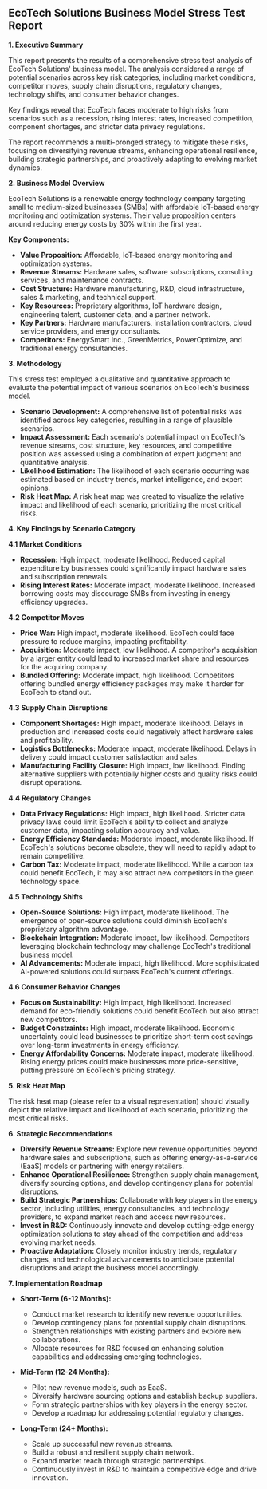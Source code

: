 ## EcoTech Solutions Business Model Stress Test Report

**1. Executive Summary**

This report presents the results of a comprehensive stress test analysis of EcoTech Solutions' business model.  The analysis considered a range of potential scenarios across key risk categories, including market conditions, competitor moves, supply chain disruptions, regulatory changes, technology shifts, and consumer behavior changes.  

Key findings reveal that EcoTech faces moderate to high risks from scenarios such as a recession, rising interest rates, increased competition, component shortages, and stricter data privacy regulations.  

The report recommends a multi-pronged strategy to mitigate these risks, focusing on diversifying revenue streams, enhancing operational resilience, building strategic partnerships, and proactively adapting to evolving market dynamics.

**2. Business Model Overview**

EcoTech Solutions is a renewable energy technology company targeting small to medium-sized businesses (SMBs) with affordable IoT-based energy monitoring and optimization systems. Their value proposition centers around reducing energy costs by 30% within the first year.

**Key Components:**

* **Value Proposition:** Affordable, IoT-based energy monitoring and optimization systems.
* **Revenue Streams:** Hardware sales, software subscriptions, consulting services, and maintenance contracts.
* **Cost Structure:** Hardware manufacturing, R&D, cloud infrastructure, sales & marketing, and technical support.
* **Key Resources:** Proprietary algorithms, IoT hardware design, engineering talent, customer data, and a partner network.
* **Key Partners:** Hardware manufacturers, installation contractors, cloud service providers, and energy consultants.
* **Competitors:** EnergySmart Inc., GreenMetrics, PowerOptimize, and traditional energy consultancies.

**3. Methodology**

This stress test employed a qualitative and quantitative approach to evaluate the potential impact of various scenarios on EcoTech's business model.  

* **Scenario Development:**  A comprehensive list of potential risks was identified across key categories, resulting in a range of plausible scenarios.
* **Impact Assessment:**  Each scenario's potential impact on EcoTech's revenue streams, cost structure, key resources, and competitive position was assessed using a combination of expert judgment and quantitative analysis.
* **Likelihood Estimation:**  The likelihood of each scenario occurring was estimated based on industry trends, market intelligence, and expert opinions.
* **Risk Heat Map:** A risk heat map was created to visualize the relative impact and likelihood of each scenario, prioritizing the most critical risks.

**4. Key Findings by Scenario Category**

**4.1 Market Conditions**

* **Recession:** High impact, moderate likelihood. Reduced capital expenditure by businesses could significantly impact hardware sales and subscription renewals.
* **Rising Interest Rates:** Moderate impact, moderate likelihood. Increased borrowing costs may discourage SMBs from investing in energy efficiency upgrades.

**4.2 Competitor Moves**

* **Price War:** High impact, moderate likelihood. EcoTech could face pressure to reduce margins, impacting profitability.
* **Acquisition:** Moderate impact, low likelihood. A competitor's acquisition by a larger entity could lead to increased market share and resources for the acquiring company.
* **Bundled Offering:** Moderate impact, high likelihood. Competitors offering bundled energy efficiency packages may make it harder for EcoTech to stand out.

**4.3 Supply Chain Disruptions**

* **Component Shortages:** High impact, moderate likelihood. Delays in production and increased costs could negatively affect hardware sales and profitability.
* **Logistics Bottlenecks:** Moderate impact, moderate likelihood. Delays in delivery could impact customer satisfaction and sales.
* **Manufacturing Facility Closure:** High impact, low likelihood. Finding alternative suppliers with potentially higher costs and quality risks could disrupt operations.

**4.4 Regulatory Changes**

* **Data Privacy Regulations:** High impact, high likelihood. Stricter data privacy laws could limit EcoTech's ability to collect and analyze customer data, impacting solution accuracy and value.
* **Energy Efficiency Standards:** Moderate impact, moderate likelihood. If EcoTech's solutions become obsolete, they will need to rapidly adapt to remain competitive.
* **Carbon Tax:** Moderate impact, moderate likelihood. While a carbon tax could benefit EcoTech, it may also attract new competitors in the green technology space.

**4.5 Technology Shifts**

* **Open-Source Solutions:** High impact, moderate likelihood. The emergence of open-source solutions could diminish EcoTech's proprietary algorithm advantage.
* **Blockchain Integration:** Moderate impact, low likelihood. Competitors leveraging blockchain technology may challenge EcoTech's traditional business model.
* **AI Advancements:**  Moderate impact, high likelihood. More sophisticated AI-powered solutions could surpass EcoTech's current offerings.

**4.6 Consumer Behavior Changes**

* **Focus on Sustainability:** High impact, high likelihood. Increased demand for eco-friendly solutions could benefit EcoTech but also attract new competitors.
* **Budget Constraints:** High impact, moderate likelihood. Economic uncertainty could lead businesses to prioritize short-term cost savings over long-term investments in energy efficiency.
* **Energy Affordability Concerns:** Moderate impact, moderate likelihood. Rising energy prices could make businesses more price-sensitive, putting pressure on EcoTech's pricing strategy.

**5. Risk Heat Map**

The risk heat map (please refer to a visual representation) should visually depict the relative impact and likelihood of each scenario, prioritizing the most critical risks.  

**6. Strategic Recommendations**

* **Diversify Revenue Streams:** Explore new revenue opportunities beyond hardware sales and subscriptions, such as offering energy-as-a-service (EaaS) models or partnering with energy retailers.
* **Enhance Operational Resilience:** Strengthen supply chain management, diversify sourcing options, and develop contingency plans for potential disruptions.
* **Build Strategic Partnerships:** Collaborate with key players in the energy sector, including utilities, energy consultancies, and technology providers, to expand market reach and access new resources.
* **Invest in R&D:**  Continuously innovate and develop cutting-edge energy optimization solutions to stay ahead of the competition and address evolving market needs.
* **Proactive Adaptation:**  Closely monitor industry trends, regulatory changes, and technological advancements to anticipate potential disruptions and adapt the business model accordingly.

**7. Implementation Roadmap**

* **Short-Term (6-12 Months):**
    * Conduct market research to identify new revenue opportunities.
    * Develop contingency plans for potential supply chain disruptions.
    * Strengthen relationships with existing partners and explore new collaborations.
    * Allocate resources for R&D focused on enhancing solution capabilities and addressing emerging technologies.

* **Mid-Term (12-24 Months):**
    * Pilot new revenue models, such as EaaS.
    * Diversify hardware sourcing options and establish backup suppliers.
    * Form strategic partnerships with key players in the energy sector.
    * Develop a roadmap for addressing potential regulatory changes.

* **Long-Term (24+ Months):**
    * Scale up successful new revenue streams.
    * Build a robust and resilient supply chain network.
    * Expand market reach through strategic partnerships.
    * Continuously invest in R&D to maintain a competitive edge and drive innovation.





